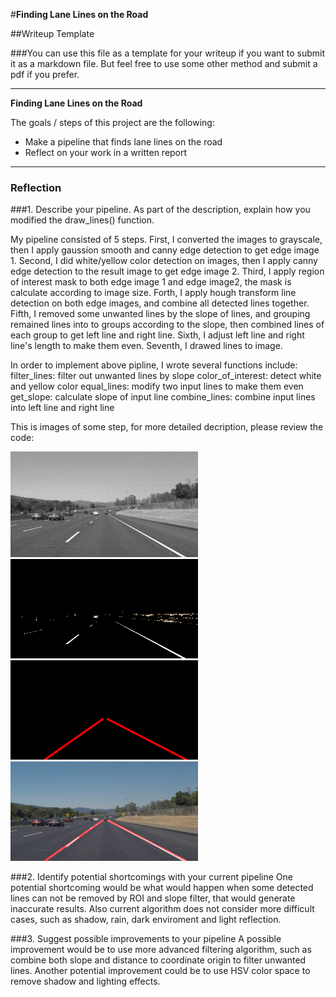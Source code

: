 #**Finding Lane Lines on the Road** 

##Writeup Template

###You can use this file as a template for your writeup if you want to submit it as a markdown file. But feel free to use some other method and submit a pdf if you prefer.

---

**Finding Lane Lines on the Road**

The goals / steps of this project are the following:
* Make a pipeline that finds lane lines on the road
* Reflect on your work in a written report


[//]: # (Image References)

[image_gray]: ./examples/grayscale.jpg "Grayscale"
[image_colordetect]: ./examples/cimage.jpg "Color detetion"
[image_combinedlines]: ./examples/combinedlines.jpg "Combined lines"
[image_result]: ./examples/result.jpg "result"

---

### Reflection

###1. Describe your pipeline. As part of the description, explain how you modified the draw_lines() function.

My pipeline consisted of 5 steps. 
First, I converted the images to grayscale, then I apply gaussion smooth and canny edge detection to get edge image 1.
Second, I did white/yellow color detection on images, then I apply canny edge detection to the result image to get edge image 2.
Third, I apply region of interest mask to both edge image 1 and edge image2, the mask is calculate according to image size.
Forth, I apply hough transform line detection on both edge images, and combine all detected lines together.
Fifth, I removed some unwanted lines by the slope of lines, and grouping remained lines into to groups according to the slope, then combined lines of each group to get left line and right line.
Sixth, I adjust left line and right line's length to make them even.
Seventh, I drawed lines to image.

In order to implement above pipline, I wrote several functions include: 
filter_lines: filter out unwanted lines by slope
color_of_interest: detect white and yellow color
equal_lines: modify two input lines to make them even
get_slope: calculate slope of input line
combine_lines: combine input lines into left line and right line

This is images of some step, for more detailed decription, please review the code: 

![alt text][image_gray]
![alt text][image_colordetect]
![alt text][image_combinedlines]
![alt text][image_result]


###2. Identify potential shortcomings with your current pipeline
One potential shortcoming would be what would happen when some detected lines can not be removed by ROI and slope filter, that would generate inaccurate results.
Also current algorithm does not consider more difficult cases, such as shadow, rain, dark enviroment and light reflection.

###3. Suggest possible improvements to your pipeline
A possible improvement would be to use more advanced filtering algorithm, such as combine both slope and distance to coordinate origin to filter unwanted lines.
Another potential improvement could be to use HSV color space to remove shadow and lighting effects.
